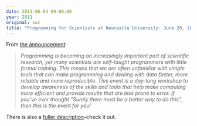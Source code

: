 ```yaml
---
date: 2011-06-04 09:00:00
year: 2011
original: swc
title: "Programming for Scientists at Newcastle University: June 20, 2011"
---
```

<p>From <a href="http://conferences.ncl.ac.uk/sciprog/">the announcement</a>:</p>
<blockquote><p><em>Programming is becoming an increasingly important part of scientific research, yet many scientists are self-taught programmers with little formal training. This means that we are often unfamiliar with simple tools that can make programming and dealing with data faster, more reliable and more reproducible. This event is a day-long workshop to develop awareness of the skills and tools that help make computing more efficient and provide results that are less prone to error. If you've ever thought "Surely there must be a better way to do this", then this is the event for you!</em></p></blockquote>
<p>There is also a <a href="http://www.vitae.ac.uk/policy-practice/1756-392261/Effective-use-of-programming-in-scientific-research—producing-more-reliable-results-more-quickly.html">fuller description</a>–check it out.</p>
